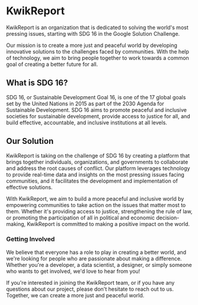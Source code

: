 # KwikReport
KwikReport is an organization that is dedicated to solving the world's most pressing issues, starting with SDG 16 in the Google Solution Challenge.

Our mission is to create a more just and peaceful world by developing innovative solutions to the challenges faced by communities. With the help of technology, we aim to bring people together to work towards a common goal of creating a better future for all.

## What is SDG 16?
SDG 16, or Sustainable Development Goal 16, is one of the 17 global goals set by the United Nations in 2015 as part of the 2030 Agenda for Sustainable Development. SDG 16 aims to promote peaceful and inclusive societies for sustainable development, provide access to justice for all, and build effective, accountable, and inclusive institutions at all levels.

## Our Solution
KwikReport is taking on the challenge of SDG 16 by creating a platform that brings together individuals, organizations, and governments to collaborate and address the root causes of conflict. Our platform leverages technology to provide real-time data and insights on the most pressing issues facing communities, and it facilitates the development and implementation of effective solutions.

With KwikReport, we aim to build a more peaceful and inclusive world by empowering communities to take action on the issues that matter most to them. Whether it's providing access to justice, strengthening the rule of law, or promoting the participation of all in political and economic decision-making, KwikReport is committed to making a positive impact on the world.

### Getting Involved
We believe that everyone has a role to play in creating a better world, and we're looking for people who are passionate about making a difference. Whether you're a developer, a data scientist, a designer, or simply someone who wants to get involved, we'd love to hear from you!

If you're interested in joining the KwikReport team, or if you have any questions about our project, please don't hesitate to reach out to us. Together, we can create a more just and peaceful world.